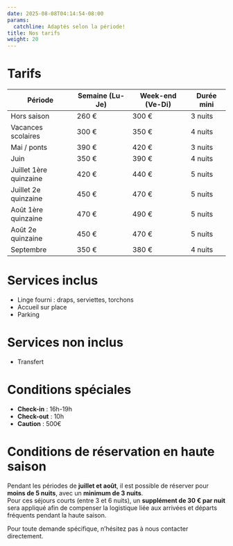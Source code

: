 ```yaml
---
date: 2025-08-08T04:14:54-08:00
params:
  catchline: Adaptés selon la période!
title: Nos tarifs
weight: 20
---
```


# Tarifs

| Période                | Semaine (Lu-Je) | Week-end (Ve-Di) | Durée mini |
| ---------------------- | --------------- | ---------------- | ---------- |
| Hors saison            | 260 €           | 300 €            | 3 nuits    |
| Vacances scolaires     | 300 €           | 350 €            | 4 nuits    |
| Mai / ponts            | 390 €           | 420 €            | 3 nuits    |
| Juin                   | 350 €           | 390 €            | 4 nuits    |
| Juillet 1ère quinzaine | 420 €           | 440 €            | 5 nuits    |
| Juillet 2e quinzaine   | 450 €           | 470 €            | 5 nuits    |
| Août 1ère quinzaine    | 470 €           | 490 €            | 5 nuits    |
| Août 2e quinzaine      | 450 €           | 470 €            | 5 nuits    |
| Septembre              | 350 €           | 380 €            | 4 nuits    |

# Services inclus

- Linge fourni : draps, serviettes, torchons
- Accueil sur place
- Parking

# Services non inclus

- Transfert

# Conditions spéciales

- **Check-in** : 16h-19h 
- **Check-out** : 10h
- **Caution** : 500€

# Conditions de réservation en haute saison

Pendant les périodes de **juillet et août**, il est possible de réserver pour **moins de 5 nuits**, avec un **minimum de 3 nuits**.  
Pour ces séjours courts (entre 3 et 6 nuits), un **supplément de 30 € par nuit** sera appliqué afin de compenser la logistique liée aux arrivées et départs fréquents pendant la haute saison.

Pour toute demande spécifique, n’hésitez pas à nous contacter directement.